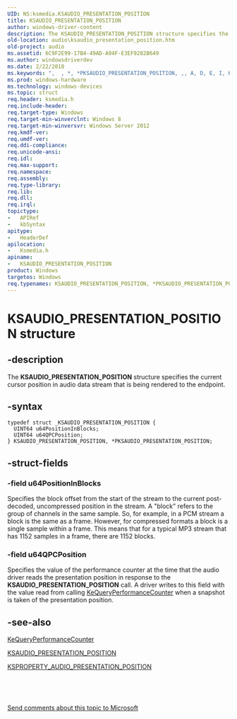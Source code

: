 ```yaml
---
UID: NS:ksmedia.KSAUDIO_PRESENTATION_POSITION
title: KSAUDIO_PRESENTATION_POSITION
author: windows-driver-content
description: The KSAUDIO_PRESENTATION_POSITION structure specifies the current cursor position in audio data stream that is being rendered to the endpoint.
old-location: audio\ksaudio_presentation_position.htm
old-project: audio
ms.assetid: 6C9F2E99-17B4-49AD-A94F-E3EF9282B649
ms.author: windowsdriverdev
ms.date: 2/22/2018
ms.keywords: ",  , *, *PKSAUDIO_PRESENTATION_POSITION, ,, A, D, E, I, K, KSAUDIO_PRESENTATION_POSITION, KSAUDIO_PRESENTATION_POSITION structure [Audio Devices], N, O, P, PKSAUDIO_PRESENTATION_POSITION, PKSAUDIO_PRESENTATION_POSITION structure pointer [Audio Devices], R, S, T, U, _, audio.ksaudio_presentation_position, ksmedia/KSAUDIO_PRESENTATION_POSITION, ksmedia/PKSAUDIO_PRESENTATION_POSITION"
ms.prod: windows-hardware
ms.technology: windows-devices
ms.topic: struct
req.header: ksmedia.h
req.include-header: 
req.target-type: Windows
req.target-min-winverclnt: Windows 8
req.target-min-winversvr: Windows Server 2012
req.kmdf-ver: 
req.umdf-ver: 
req.ddi-compliance: 
req.unicode-ansi: 
req.idl: 
req.max-support: 
req.namespace: 
req.assembly: 
req.type-library: 
req.lib: 
req.dll: 
req.irql: 
topictype:
-	APIRef
-	kbSyntax
apitype:
-	HeaderDef
apilocation:
-	Ksmedia.h
apiname:
-	KSAUDIO_PRESENTATION_POSITION
product: Windows
targetos: Windows
req.typenames: KSAUDIO_PRESENTATION_POSITION, *PKSAUDIO_PRESENTATION_POSITION
---
```


# KSAUDIO_PRESENTATION_POSITION structure


## -description


The <b>KSAUDIO_PRESENTATION_POSITION</b> structure specifies the current cursor position in audio data stream that is being rendered to the endpoint.


## -syntax


````
typedef struct _KSAUDIO_PRESENTATION_POSITION {
  UINT64 u64PositionInBlocks;
  UINT64 u64QPCPosition;
} KSAUDIO_PRESENTATION_POSITION, *PKSAUDIO_PRESENTATION_POSITION;
````


## -struct-fields




### -field u64PositionInBlocks

Specifies the block offset from the start of the stream to the current post-decoded, uncompressed position in the stream. A "block" refers to the group of channels in the same sample. So, for example, in a PCM stream a block is the same as a frame. However, for compressed formats a block is a single sample within a frame. This means that for a typical MP3 stream that has 1152 samples in a frame, there are 1152 blocks. 


### -field u64QPCPosition

Specifies the value of the performance counter at the time that the audio driver reads the presentation position in response to the <b>KSAUDIO_PRESENTATION_POSITION</b> call. A driver writes to this field with the value read from calling <a href="http://msdn.microsoft.com/en-us/library/windows/hardware/ff553053(v=vs.85).aspx">KeQueryPerformanceCounter</a> when a snapshot is taken of the presentation position.


## -see-also

<a href="http://msdn.microsoft.com/en-us/library/windows/hardware/ff553053(v=vs.85).aspx">KeQueryPerformanceCounter</a>



<a href="..\ksmedia\ns-ksmedia-ksaudio_presentation_position.md">KSAUDIO_PRESENTATION_POSITION</a>



<a href="https://msdn.microsoft.com/library/windows/hardware/hh450895">KSPROPERTY_AUDIO_PRESENTATION_POSITION</a>



 

 

<a href="mailto:wsddocfb@microsoft.com?subject=Documentation%20feedback [audio\audio]:%20KSAUDIO_PRESENTATION_POSITION structure%20 RELEASE:%20(2/22/2018)&amp;body=%0A%0APRIVACY STATEMENT%0A%0AWe use your feedback to improve the documentation. We don't use your email address for any other purpose, and we'll remove your email address from our system after the issue that you're reporting is fixed. While we're working to fix this issue, we might send you an email message to ask for more info. Later, we might also send you an email message to let you know that we've addressed your feedback.%0A%0AFor more info about Microsoft's privacy policy, see http://privacy.microsoft.com/en-us/default.aspx." title="Send comments about this topic to Microsoft">Send comments about this topic to Microsoft</a>

